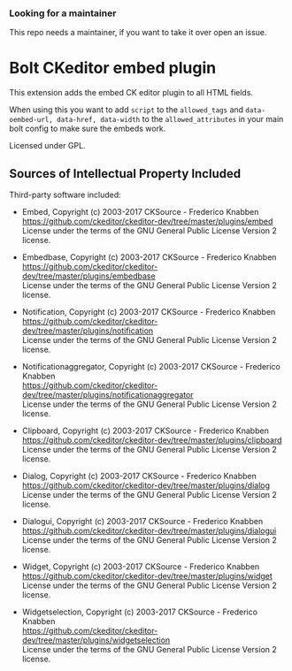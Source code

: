 ### Looking for a maintainer

This repo needs a maintainer, if you want to take it over open an issue.

# Bolt CKeditor embed plugin


This extension adds the embed CK editor plugin to all HTML fields.

When using this you want to add `script` to the `allowed_tags` and
`data-oembed-url, data-href, data-width` to the  `allowed_attributes` in your
main bolt config to make sure the embeds work.

Licensed under GPL.

Sources of Intellectual Property Included
-----------------------------------------

Third-party software included:
 
- Embed, Copyright (c) 2003-2017 CKSource - Frederico Knabben<br>
  https://github.com/ckeditor/ckeditor-dev/tree/master/plugins/embed<br>
  License under the terms of the GNU General Public License Version 2 license.

- Embedbase, Copyright (c) 2003-2017 CKSource - Frederico Knabben<br>
  https://github.com/ckeditor/ckeditor-dev/tree/master/plugins/embedbase<br>
  License under the terms of the GNU General Public License Version 2 license.

- Notification, Copyright (c) 2003-2017 CKSource - Frederico Knabben<br>
  https://github.com/ckeditor/ckeditor-dev/tree/master/plugins/notification<br>
  License under the terms of the GNU General Public License Version 2 license.

- Notificationaggregator, Copyright (c) 2003-2017 CKSource - Frederico Knabben<br>
  https://github.com/ckeditor/ckeditor-dev/tree/master/plugins/notificationaggregator<br>
  License under the terms of the GNU General Public License Version 2 license.

- Clipboard, Copyright (c) 2003-2017 CKSource - Frederico Knabben<br>
  https://github.com/ckeditor/ckeditor-dev/tree/master/plugins/clipboard<br>
  License under the terms of the GNU General Public License Version 2 license.

- Dialog, Copyright (c) 2003-2017 CKSource - Frederico Knabben<br>
  https://github.com/ckeditor/ckeditor-dev/tree/master/plugins/dialog<br>
  License under the terms of the GNU General Public License Version 2 license.

- Dialogui, Copyright (c) 2003-2017 CKSource - Frederico Knabben<br>
  https://github.com/ckeditor/ckeditor-dev/tree/master/plugins/dialogui<br>
  License under the terms of the GNU General Public License Version 2 license.

- Widget, Copyright (c) 2003-2017 CKSource - Frederico Knabben<br>
  https://github.com/ckeditor/ckeditor-dev/tree/master/plugins/widget<br>
  License under the terms of the GNU General Public License Version 2 license.

- Widgetselection, Copyright (c) 2003-2017 CKSource - Frederico Knabben<br>
  https://github.com/ckeditor/ckeditor-dev/tree/master/plugins/widgetselection<br>
  License under the terms of the GNU General Public License Version 2 license.
